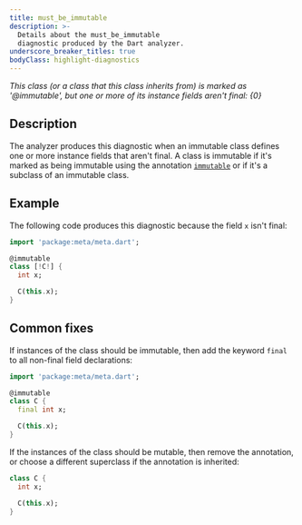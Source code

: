 ```yaml
---
title: must_be_immutable
description: >-
  Details about the must_be_immutable
  diagnostic produced by the Dart analyzer.
underscore_breaker_titles: true
bodyClass: highlight-diagnostics
---
```


_This class (or a class that this class inherits from) is marked as
'@immutable', but one or more of its instance fields aren't final: {0}_

## Description

The analyzer produces this diagnostic when an immutable class defines one
or more instance fields that aren't final. A class is immutable if it's
marked as being immutable using the annotation
[`immutable`][meta-immutable] or if it's a subclass of an immutable class.

## Example

The following code produces this diagnostic because the field `x` isn't
final:

```dart
import 'package:meta/meta.dart';

@immutable
class [!C!] {
  int x;

  C(this.x);
}
```

## Common fixes

If instances of the class should be immutable, then add the keyword `final`
to all non-final field declarations:

```dart
import 'package:meta/meta.dart';

@immutable
class C {
  final int x;

  C(this.x);
}
```

If the instances of the class should be mutable, then remove the
annotation, or choose a different superclass if the annotation is
inherited:

```dart
class C {
  int x;

  C(this.x);
}
```

[meta-immutable]: https://pub.dev/documentation/meta/latest/meta/immutable-constant.html
